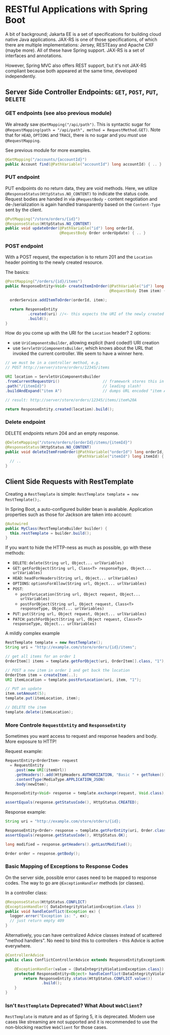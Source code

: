# RESTful Applications with Spring Boot

A bit of background; Jakarta EE is a set of specifications for building cloud native Java applications. JAX-RS is one of those specifications, of which there are multiple implementations: Jersey, RESTEasy and Apache CXF (maybe more). All of these have Spring support. JAX-RS is a set of interfaces and annotations.

However, Spring MVC also offers REST support, but it's not JAX-RS compliant because both appeared at the same time, developed independently.

## Server Side Controller Endpoints: `GET`, `POST`, `PUT`, `DELETE`

### GET endpoints (see also previous module)

We already saw `@GetMapping("/api/path")`. This is syntactic sugar for `@RequestMapping(path = "/api/path", method = RequestMethod.GET)`. Note that for `HEAD`, `OPTIONS` and `TRACE`, there is no sugar and you _must_ use `@RequestMapping`.

See previous module for more examples.

```java
@GetMapping("/accounts/{accountId}")
public Account find(@PathVariable("accountId") long accountId) { .. }
```

### PUT endpoint

PUT endpoints do no return data, they are void methods. Here, we utilize `@ResponseStatus(HttpStatus.NO_CONTENT)` to indicate the status code.
Request bodies are handed in via `@RequestBody` - content negotiation and de-/serialization is again handled transparently based on the `Content-Type` sent by the client.


```java
@PutMapping("/store/orders/{id}")
@ResponseStatus(HttpStatus.NO_CONTENT)
public void updateOrder(@PathVariable("id") long orderId,
                        @RequestBody Order orderUpdate) { .. }
```

### POST endpoint

With a POST request, the expectation is to return 201 and the `Location` header pointing to the newly created resource.

The basics:

```java
@PostMapping("/orders/{id}/items")
public ResponseEntity<Void> createItemInOrder(@PathVariable("id") long orderId,
                                              @RequestBody Item item) {

  orderService.addItemToOrder(orderId, item);

  return ResponseEntity
          .created(uri) //<- this expects the URI of the newly created resource
          .build();
}
```

How do you come up with the URI for the `Location` header? 2 options:

* use `UriComponentsBuilder`, allowing explicit (hard coded!) URI creation
* use `ServletUriComponentsBuilder`, which knows about the URL that invoked the current controller. We seem to have a winner here.

```java
// we must be in a controller method, e.g.
// POST http://server/store/orders/12345/items

URI location = ServletUriComponentsBuilder
.fromCurrentRequestUri()                   // framework stores this in the thread context
.path("/{itemId}")                         // leading slash!
.buildAndExpand("item A")                  // dumps URL encoded "item A" in "itemId"

// result: http://server/store/orders/12345/items/item%20A

return ResponseEntity.created(location).build();
```

### Delete endpoint

DELETE endpoints return 204 and an empty response.

```java
@DeleteMapping("/store/orders/{orderId}/items/{itemId}")
@ResponseStatus(HttpStatus.NO_CONTENT)
public void deleteItemFromOrder(@PathVariable("orderId") long orderId,
                                @PathVariable("itemId") long itemId) {
  // ..
}
```

## Client Side Requests with RestTemplate

Creating a `RestTemplate` is simple: `RestTemplate template = new RestTemplate();`.

In Spring Boot, a auto-configured builder bean is available. Application properties such as those for Jackson are taken into account:

```java
@Autowired
public MyClass(RestTemplateBuilder builder) {
  this.restTemplate = builder.build();
}
```

If you want to hide the HTTP-ness as much as possible, go with these methods:

* `DELETE`: `delete(String url, Object... urlVariables)`
* `GET`: `getForObject(String url, Class<T> responseType, Object... urlVariables)`
* `HEAD`: `headForHeaders(String url, Object... urlVariables)`
* `OPTIONS`: `optionsForAllow(String url, Object... urlVariables)`
* `POST`:
  * `postForLocation(String url, Object request, Object... urlVariables)`
  * `postForObject(String url, Object request, Class<T> responseType, Object... urlVariables)`
* `PUT`: `put(String url, Object request, Object... urlVariables)`
* `PATCH`: `patchForObject(String url, Object request, Class<T> responseType, Object... urlVariables)`

A mildly complex example
```java
RestTemplate template = new RestTemplate();
String uri = "http://example.com/store/orders/{id}/items";

// get all items for an order 1
OrderItem[] items = template.getForObject(uri, OrderItem[].class, "1");

// POST a new item in order 1 and get back the location
OrderItem item = createItem(..);
URI itemLocation = template.postForLocation(uri, item, "1");

// PUT an update
item.setAmount(5);
template.put(itemLocation, item);

// DELETE the item
template.delete(itemLocation);
```

### More Controle `RequestEntity` and `ResponseEntity`

Sometimes you want access to request and response headers and body. More exposure to HTTP!

Request example:

```java
RequestEntity<OrderItem> request
  = RequestEntity
    .post(new URI(itemUrl))
    .getHeaders().add(HttpHeaders.AUTHORIZATION, "Basic " + getToken())
    .contentType(MediaType.APPLICATION_JSON)
    .body(newItem);

ResponseEntity<Void> response = template.exchange(request, Void.class);

assertEquals(response.getStatusCode(), HttpStatus.CREATED);
```

Response example:

```java
String uri = "http://example.com/store/otders/{id};

ResponseEntity<Order> response = template.getForEntity(uri, Order.class, "1");
assertEquals(response.getStatusCode(), HttpStatus.OK);

long modified = response.getHeaders().getLastModified();

Order order = response.getBody();
```

### Basic Mapping of Exceptions to Response Codes

On the server side, possible error cases need to be mapped to response codes. The way to go are `@ExceptionHandler` methods (or classes).

In a controller class:
```java
@ResponseStatus(HttpStatus.CONFLICT)
@ExceptionHandler({ DataIntegrityViolationException.class })
public void handleConflict(Exception ex) {
  logger.error("Exception is: ", ex);
  // just return empty 409
}
```

Alternatively, you can have centralized Advice classes instead of scattered "method handlers". No need to bind this to controllers - this Advice is active everywhere.

```java
@ControllerAdvice
public class ConflictControllerAdvice extends ResponseEntityExceptionHandler {

    @ExceptionHandler(value = {DataIntegrityViolationException.class})
    protected ResponseEntity<Object> handleConflict(DataIntegrityViolationException ex, WebRequest request) {
        return ResponseEntity.status(HttpStatus.CONFLICT.value())
                .build();
    }
}
```

### Isn't `RestTemplate` Deprecated? What About `WebClient`?

`RestTemplate` is mature and as of Spring 5, it is deprecated. Modern use cases like streaming are not supported and it is recommended to use the non-blocking reactive `WebClient` for those cases.





